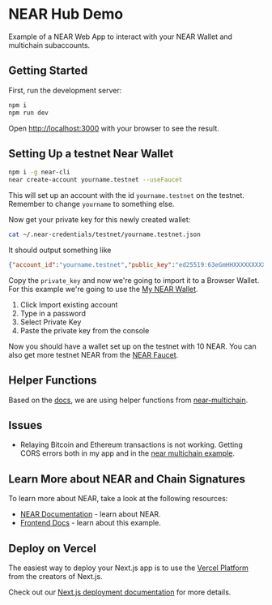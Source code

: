 # NEAR Hub Demo

Example of a NEAR Web App to interact with your NEAR Wallet and multichain subaccounts. 

## Getting Started

First, run the development server:

```bash
npm i
npm run dev
```

Open [http://localhost:3000](http://localhost:3000) with your browser to see the result.

## Setting Up a testnet Near Wallet

```bash
npm i -g near-cli
near create-account yourname.testnet --useFaucet
```

This will set up an account with the id `yourname.testnet` on the testnet. Remember to change `yourname` to something else.

Now get your private key for this newly created wallet:

```bash
cat ~/.near-credentials/testnet/yourname.testnet.json
```

It should output something like

```json
{"account_id":"yourname.testnet","public_key":"ed25519:63eGmHHXXXXXXXXXXXXXXXXXXXXXXXX","private_key":"ed25519:4Ckoo8WSoCETAUevP8tccjgosssDSy8eTcXXXXXXXXXXXXXXXXXXXXXXXXXXXXXXXXXXX"}
```

Copy the `private_key` and now we're going to import it to a Browser Wallet. For this example we're going to use the [My NEAR Wallet](https://testnet.mynearwallet.com/).

1. Click Import existing account
2. Type in a password
3. Select Private Key
4. Paste the private key from the console

Now you should have a wallet set up on the testnet with 10 NEAR. You can also get more testnet NEAR from the [NEAR Faucet](https://near-faucet.io/).

## Helper Functions

Based on the [docs](https://docs.near.org/build/chain-abstraction/chain-signatures), we are using helper functions from [near-multichain](https://github.com/near-examples/near-multichain/tree/main).

## Issues

- Relaying Bitcoin and Ethereum transactions is not working. Getting CORS errors both in my app and in the [near multichain example](https://github.com/near-examples/near-multichain).

## Learn More about NEAR and Chain Signatures

To learn more about NEAR, take a look at the following resources:

- [NEAR Documentation](https://docs.near.org) - learn about NEAR.
- [Frontend Docs](https://docs.near.org/build/web3-apps/quickstart) - learn about this example.

## Deploy on Vercel

The easiest way to deploy your Next.js app is to use the [Vercel Platform](https://vercel.com/new?utm_medium=default-template&filter=next.js&utm_source=create-next-app&utm_campaign=create-next-app-readme) from the creators of Next.js.

Check out our [Next.js deployment documentation](https://nextjs.org/docs/deployment) for more details.
